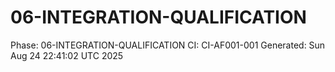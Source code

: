 # 06-INTEGRATION-QUALIFICATION
Phase: 06-INTEGRATION-QUALIFICATION
CI: CI-AF001-001
Generated: Sun Aug 24 22:41:02 UTC 2025
